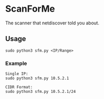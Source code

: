 # ScanForMe
The scanner that netdiscover told you about.

## Usage
```
sudo python3 sfm.py <IP/Range>
```

### Example
```
Single IP:
sudo python3 sfm.py 10.5.2.1

CIDR Format:
sudo python3 sfm.py 10.5.2.1/24
```

